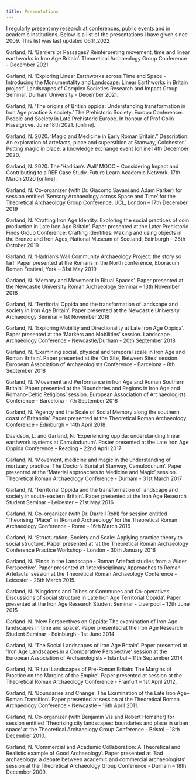 ```yaml
---
title: Presentations
---
```


I regularly present my research at conferences, public events and in academic institutions. Below is a list of the presentations I have given since 2009. This list was last updated 06.11.2022

Garland, N. ‘Barriers or Passages? Reinterpreting movement, time and linear earthworks in Iron Age Britain’. Theoretical Archaeology Group Conference - December 2021

Garland, N. ‘Exploring Linear Earthworks across Time and Space - Introducing the Monumentality and Landscape: Linear Earthworks in Britain project’. Landscapes of Complex Societies Research and Impact Group Seminar. Durham University - December 2021.

Garland, N. ‘The origins of British oppida: Understanding transformation in Iron Age practice & society.’ The Prehistoric Society: Europa Conference: People and Society in Late Prehistoric Europe. In honour of Prof Colin Haselgrove. June 18th 2021. [online].

Garland, N. 2020. ‘Magic and Medicine in Early Roman Britain.” Description: An exploration of artefacts, place and superstition at Stanway, Colchester.’ Putting magic in place: a knowledge exchange event [online] 4th December 2020. 

Garland, N. 2020. The ‘Hadrian’s Wall’ MOOC – Considering Impact and Contributing to a REF Case Study. Future Learn Academic Network. 17th March 2020 [online].

Garland, N. Co-organizer (with Dr. Giacomo Savani and Adam Parker) for session entitled ‘Sensory Archaeology across Space and Time’ for the Theoretical Archaeology Group Conference, UCL, London – 17th December 2019

Garland, N. ‘Crafting Iron Age Identity: Exploring the social practices of coin production in Late Iron Age Britain’. Paper presented at the Later Prehistoric Finds Group Conference: Crafting Identities: Making and using objects in the Bronze and Iron Ages, National Museum of Scotland, Edinburgh – 26th October 2019

Garland, N. ‘Hadrian’s Wall Community Archaeology Project: the story so far!’ Paper presented at the Romans in the North conference, Eboracum Roman Festival, York – 31st May 2019

Garland, N. ‘Memory and Movement in Ritual Spaces’. Paper presented at the Newcastle University Roman Archaeology Seminar – 13th November 2018

Garland, N. ‘Territorial Oppida and the transformation of landscape and society in Iron Age Britain’. Paper presented at the Newcastle University Archaeology Seminar – 1st November 2018

Garland, N. ‘Exploring Mobility and Directionality at Late Iron Age Oppida’. Paper presented at the ‘Markers and Mobilities’ session. Landscape Archaeology Conference - Newcastle/Durham - 20th September 2018

Garland, N. ‘Examining social, physical and temporal scale in Iron Age and Roman Britain’. Paper presented at the ‘On Site, Between Sites’ session. European Association of Archaeologists Conference - Barcelona - 8th September 2018

Garland, N. ‘Movement and Performance in Iron Age and Roman Southern Britain’. Paper presented at the ‘Boundaries and Regions in Iron Age and Romano-Celtic Religions’ session. European Association of Archaeologists Conference - Barcelona - 7th September 2018

Garland, N. ‘Agency and the Scale of Social Memory along the southern coast of Britannia’. Paper presented at the Theoretical Roman Archaeology Conference - Edinburgh – 14th April 2018

Davidson, L. and Garland, N. ‘Experiencing oppida: understanding linear earthwork systems at Camulodunum’. Poster presented at the Late Iron Age Oppida Conference - Reading – 22nd April 2017

Garland, N. ‘Movement, medicine and magic in the understanding of mortuary practice: The Doctor’s Burial at Stanway, Camulodunum’. Paper presented at the ‘Material approaches to Medicine and Magic’ session. Theoretical Roman Archaeology Conference - Durham - 31st March 2017

Garland, N. ‘Territorial Oppida and the transformation of landscape and society in south-eastern Britain’. Paper presented at the Iron Age Research Student Seminar - Leicester – 21st May 2016

Garland, N. Co-organizer (with Dr. Darrell Rohl) for session entitled ‘Theorising “Place” in (Roman) Archaeology’ for the Theoretical Roman Archaeology Conference - Rome - 16th March 2016

Garland, N. ‘Structuration, Society and Scale: Applying practice theory to social structure’. Paper presented at ‘at the Theoretical Roman Archaeology Conference Practice Workshop - London - 30th January 2016

Garland, N. ‘Finds in the Landscape - Roman Artefact studies from a Wider Perspective’. Paper presented at ‘Interdisciplinary Approaches to Roman Artefacts’ session at the Theoretical Roman Archaeology Conference - Leicester - 28th March 2015.

Garland, N. ‘Kingdoms and Tribes or Communes and Co-operatives: Discussions of social structure in Late Iron Age Territorial Oppida’. Paper presented at the Iron Age Research Student Seminar - Liverpool – 12th June 2015

Garland. N. ‘New Perspectives on Oppida: The examination of Iron Age landscapes in time and space’. Paper presented at the Iron Age Research Student Seminar - Edinburgh - 1st June 2014

Garland, N. ‘The Social Landscapes of Iron Age Britain’. Paper presented at ‘Iron Age Landscapes in a Comparative Perspective’ session at the European Association of Archaeologists – Istanbul – 11th September 2014

Garland, N. ‘Ritual Landscapes of Pre-Roman Britain: The Margins of Practice on the Margins of the Empire’. Paper presented at session at the Theoretical Roman Archaeology Conference - Franfurt – 1st April 2012. 

Garland, N. ‘Boundaries and Change: The Examination of the Late Iron Age–Roman Transition’. Paper presented at session at the Theoretical Roman Archaeology Conference - Newcastle – 16th April 2011. 

Garland, N. Co-organizer (with Benjamin Vis and Robert Homsher) for session entitled ‘Theorising city landscapes: boundaries and place in urban space’ at the Theoretical Archaeology Group Conference - Bristol – 18th December 2010.

Garland, N. ‘Commercial and Academic Collaboration: A Theoretical and Realistic example of Good Archaeology’. Paper presented at ‘Bad archaeology: a debate between academic and commercial archaeologists’ session at the Theoretical Archaeology Group Conference - Durham – 18th December 2009.